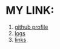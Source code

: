 # MY LINK:
1. [github profile](https://github.com/anindyasasriya)<br>
2. [logs](https://github.com/anindyasasriya/os212/blob/master/TXT/mylog.txt)<br>
3. [links](https://github.com/anindyasasriya/os212/blob/master/links.md)

